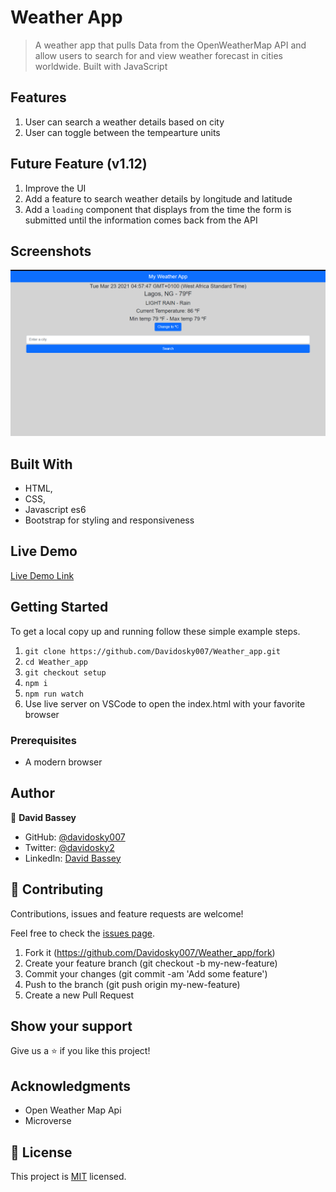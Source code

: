 # Weather App

> A weather app that pulls Data from the OpenWeatherMap API and allow users to search for and view weather forecast in cities worldwide. Built with JavaScript

## Features

1. User can search a weather details based on city
2. User can toggle between the tempearture units

## Future Feature (v1.12)

1. Improve the UI
2. Add a feature to search weather details by longitude and latitude
3. Add a `loading` component that displays from the time the form is submitted until the information comes back from the API

## Screenshots

<img src="/dist/images/weather.png" alt="project-screenshoot">

## Built With

- HTML,
- CSS,
- Javascript es6
- Bootstrap for styling and responsiveness

## Live Demo

[Live Demo Link](https://addod19.github.io/weather-app/)

## Getting Started

To get a local copy up and running follow these simple example steps.

1. `git clone https://github.com/Davidosky007/Weather_app.git`
2. `cd Weather_app`
3. `git checkout setup`
4. `npm i`
5. `npm run watch`
6. Use live server on VSCode to open the index.html with your favorite browser

### Prerequisites

- A modern browser

## Author

👤 **David Bassey**

- GitHub: [@davidosky007](https://github.com/davidosky007)
- Twitter: [@davidosky2](https://twitter.com/Davidosky2)
- LinkedIn: [David Bassey](https://www.linkedin.com/in/david-bassey-akan/)

## 🤝 Contributing

Contributions, issues and feature requests are welcome!

Feel free to check the [issues page](https://github.com/Davidosky007/Weather_app/issues).

1. Fork it (<https://github.com/Davidosky007/Weather_app/fork>)
2. Create your feature branch (git checkout -b my-new-feature)
3. Commit your changes (git commit -am 'Add some feature')
4. Push to the branch (git push origin my-new-feature)
5. Create a new Pull Request

## Show your support

Give us a ⭐️ if you like this project!

## Acknowledgments

- Open Weather Map Api
- Microverse

## 📝 License

This project is [MIT](lic.url) licensed.
